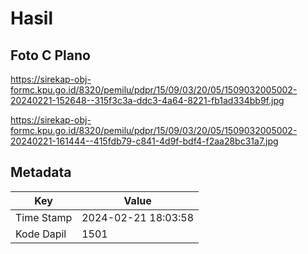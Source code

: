 # Hasil

## Foto C Plano

https://sirekap-obj-formc.kpu.go.id/8320/pemilu/pdpr/15/09/03/20/05/1509032005002-20240221-152648--315f3c3a-ddc3-4a64-8221-fb1ad334bb9f.jpg

https://sirekap-obj-formc.kpu.go.id/8320/pemilu/pdpr/15/09/03/20/05/1509032005002-20240221-161444--415fdb79-c841-4d9f-bdf4-f2aa28bc31a7.jpg


## Metadata

| Key        | Value               |
| ---------- | ------------------- |
| Time Stamp | 2024-02-21 18:03:58 |
| Kode Dapil | 1501                |



